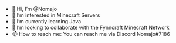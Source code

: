 - 👋 Hi, I’m @Nomajo
- 👀 I’m interested in Minecraft Servers
- 🌱 I’m currently learning Java
- 💞️ I’m looking to collaborate with the Fynncraft Minecraft Network
- 📫 How to reach me: You can reach me via Discord Nomajo#7186

<!---
Nomajo/Nomajo is a ✨ special ✨ repository because its `README.md` (this file) appears on your GitHub profile.
You can click the Preview link to take a look at your changes.
--->
